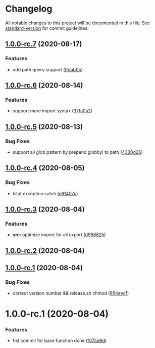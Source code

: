 # Changelog

All notable changes to this project will be documented in this file. See [standard-version](https://github.com/conventional-changelog/standard-version) for commit guidelines.

## [1.0.0-rc.7](https://github.com/luxueyan/vite-transform-globby-import/compare/v1.0.0-rc.6...v1.0.0-rc.7) (2020-08-17)


### Features

* add path query support ([ffdab0b](https://github.com/luxueyan/vite-transform-globby-import/commit/ffdab0bd98a98bc9525a95f2e275d48da75522b2))

## [1.0.0-rc.6](https://github.com/luxueyan/vite-transform-globby-import/compare/v1.0.0-rc.5...v1.0.0-rc.6) (2020-08-14)


### Features

* support more import syntax ([37fa0a2](https://github.com/luxueyan/vite-transform-globby-import/commit/37fa0a2b2cb702f179c43cbf0c97241afe122d26))

## [1.0.0-rc.5](https://github.com/luxueyan/vite-transform-globby-import/compare/v1.0.0-rc.4...v1.0.0-rc.5) (2020-08-13)


### Bug Fixes

* support all glob pattern by prepend globby! to path ([4330d26](https://github.com/luxueyan/vite-transform-globby-import/commit/4330d262a26dc66c2a03aa68cc95a12099b04043))

## [1.0.0-rc.4](https://github.com/luxueyan/vite-transform-globby-import/compare/v1.0.0-rc.3...v1.0.0-rc.4) (2020-08-05)


### Bug Fixes

* lstat exception catch ([e91407c](https://github.com/luxueyan/vite-transform-globby-import/commit/e91407c1e19c46547d78533ba1023229167397f9))

## [1.0.0-rc.3](https://github.com/luxueyan/vite-transform-globby-import/compare/v1.0.0-rc.2...v1.0.0-rc.3) (2020-08-04)


### Features

* **src:** optimize import for all export ([d998825](https://github.com/luxueyan/vite-transform-globby-import/commit/d99882577f6c161d19e3417546c1cc19510269f6))

## [1.0.0-rc.2](https://github.com/luxueyan/vite-transform-globby-import/compare/v1.0.0-rc.1...v1.0.0-rc.2) (2020-08-04)

## [1.0.0-rc.1](https://github.com/luxueyan/vite-transform-globby-import/compare/v1.0.0...v1.0.0-rc.1) (2020-08-04)


### Bug Fixes

* correct version number && release.sh chmod ([654aecf](https://github.com/luxueyan/vite-transform-globby-import/commit/654aecf3cc7aae7e38058fdecfc5ce52237c4763))


# 1.0.0-rc.1 (2020-08-04)


### Features

* fist commit for base function done ([f075d9d](https://github.com/luxueyan/vite-transform-globby-import/commit/f075d9d79e8866a5c3ffa788ecb6c04a940d1273))
